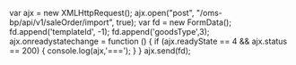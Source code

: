  var ajx = new XMLHttpRequest();
        ajx.open("post", "/oms-bp/api/v1/saleOrder/import", true);
        var fd = new FormData();
        fd.append('templateId', -1);
        fd.append('goodsType',3);
        ajx.onreadystatechange = function () {
            if (ajx.readyState == 4 && ajx.status == 200) {
                console.log(ajx,'===');
            }
        }
        ajx.send(fd);